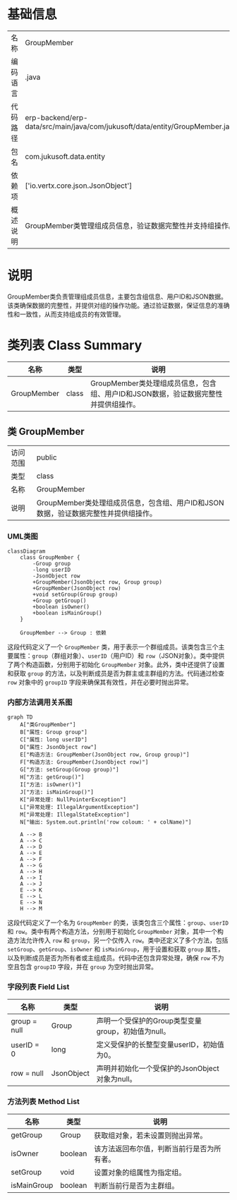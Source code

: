 # 基础信息

|      |      |
|------|------|
| 名称 | GroupMember |
| 编码语言 | .java |
| 代码路径 | erp-backend/erp-data/src/main/java/com/jukusoft/data/entity/GroupMember.java |
| 包名 | com.jukusoft.data.entity |
| 依赖项 | ['io.vertx.core.json.JsonObject'] |
| 概述说明 | GroupMember类管理组成员信息，验证数据完整性并支持组操作。 |

# 说明

GroupMember类负责管理组成员信息，主要包含组信息、用户ID和JSON数据。该类确保数据的完整性，并提供对组的操作功能。通过验证数据，保证信息的准确性和一致性，从而支持组成员的有效管理。

# 类列表 Class Summary

| 名称   | 类型  | 说明 |
|-------|------|-------------|
| GroupMember | class | GroupMember类处理组成员信息，包含组、用户ID和JSON数据，验证数据完整性并提供组操作。 |



## 类 GroupMember

|      |      |
|------|------|
| 访问范围 | public |
| 类型 | class |
| 名称 | GroupMember |
| 说明 | GroupMember类处理组成员信息，包含组、用户ID和JSON数据，验证数据完整性并提供组操作。 |


### UML类图

```mermaid
classDiagram
    class GroupMember {
        -Group group
        -long userID
        -JsonObject row
        +GroupMember(JsonObject row, Group group)
        +GroupMember(JsonObject row)
        +void setGroup(Group group)
        +Group getGroup()
        +boolean isOwner()
        +boolean isMainGroup()
    }

    GroupMember --> Group : 依赖
```

这段代码定义了一个 `GroupMember` 类，用于表示一个群组成员。该类包含三个主要属性：`group`（群组对象）、`userID`（用户ID）和 `row`（JSON对象）。类中提供了两个构造函数，分别用于初始化 `GroupMember` 对象。此外，类中还提供了设置和获取 `group` 的方法，以及判断成员是否为群主或主群组的方法。代码通过检查 `row` 对象中的 `groupID` 字段来确保其有效性，并在必要时抛出异常。


### 内部方法调用关系图

```mermaid
graph TD
    A["类GroupMember"]
    B["属性: Group group"]
    C["属性: long userID"]
    D["属性: JsonObject row"]
    E["构造方法: GroupMember(JsonObject row, Group group)"]
    F["构造方法: GroupMember(JsonObject row)"]
    G["方法: setGroup(Group group)"]
    H["方法: getGroup()"]
    I["方法: isOwner()"]
    J["方法: isMainGroup()"]
    K["异常处理: NullPointerException"]
    L["异常处理: IllegalArgumentException"]
    M["异常处理: IllegalStateException"]
    N["输出: System.out.println('row coloum: ' + colName)"]

    A --> B
    A --> C
    A --> D
    A --> E
    A --> F
    A --> G
    A --> H
    A --> I
    A --> J
    E --> K
    E --> L
    E --> N
    H --> M
```

这段代码定义了一个名为 `GroupMember` 的类，该类包含三个属性：`group`、`userID` 和 `row`。类中有两个构造方法，分别用于初始化 `GroupMember` 对象，其中一个构造方法允许传入 `row` 和 `group`，另一个仅传入 `row`。类中还定义了多个方法，包括 `setGroup`、`getGroup`、`isOwner` 和 `isMainGroup`，用于设置和获取 `group` 属性，以及判断成员是否为所有者或主组成员。代码中还包含异常处理，确保 `row` 不为空且包含 `groupID` 字段，并在 `group` 为空时抛出异常。

### 字段列表 Field List

| 名称  | 类型  | 说明 |
|-------|-------|------|
| group = null | Group | 声明一个受保护的Group类型变量group，初始值为null。 |
| userID = 0 | long | 定义受保护的长整型变量userID，初始值为0。 |
| row = null | JsonObject | 声明并初始化一个受保护的JsonObject对象为null。 |

### 方法列表 Method List

| 名称  | 类型  | 说明 |
|-------|-------|------|
| getGroup | Group | 获取组对象，若未设置则抛出异常。 |
| isOwner | boolean | 该方法返回布尔值，判断当前行是否为所有者。 |
| setGroup | void | 设置对象的组属性为指定组。 |
| isMainGroup | boolean | 判断当前行是否为主群组。 |




